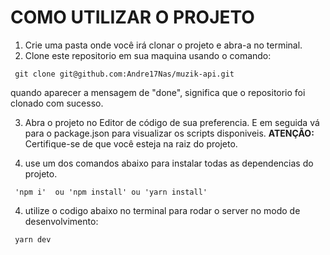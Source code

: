 # COMO UTILIZAR O PROJETO


1. Crie uma pasta onde você irá clonar o projeto e abra-a no terminal.
2. Clone este repositorio em sua maquina usando o comando:
```
 git clone git@github.com:Andre17Nas/muzik-api.git
```

quando aparecer a mensagem de "done", significa que o repositorio foi clonado com sucesso.

3. Abra o projeto no Editor de código de sua preferencia. E em seguida vá para o package.json para visualizar os scripts disponiveis. **ATENÇÃO:** Certifique-se de que você esteja na raiz do projeto.

3.  use um dos comandos abaixo para instalar todas as dependencias do projeto.
```
 'npm i'  ou 'npm install' ou 'yarn install'
```

4.  utilize o codigo abaixo no terminal para rodar o server no modo de desenvolvimento:
```
 yarn dev
```